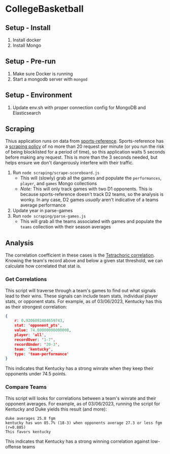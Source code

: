 # CollegeBasketball

## Setup - Install

1. Install docker
2. Install Mongo

## Setup - Pre-run

1. Make sure Docker is running
2. Start a mongodb server with `mongod`

## Setup - Environment

1. Update env.sh with proper connection config for MongoDB and Elasticsearch

## Scraping

Thius application runs on data from [sports-reference](https://www.sports-reference.com/cbb/). Sports-reference has a [scraping policy](https://www.sports-reference.com/bot-traffic.html) of no more than 20 request per minute (or you run the risk of being blocklisted for a period of time), so this application waits 5 seconds before making any request. This is more than the 3 seconds needed, but helps ensure we don't dangerously interfere with their traffic. 

1. Run `node scraping/scrape-scoreboard.js`
   * This will (slowly) grab all the games and populate the `performances`, `player`, and `games` Mongo collections 
   * *Note:* This will only track games with two D1 opponents. This is because sports-reference doesn't track D2 teams, so the analysis is wonky. In any case, D2 games _usually_ aren't indicative of a teams average performance
2. Update year in parse-games
3. Run `node scraping/parse-games.js`
   * This will grab all the teams associated with games and populate the `teams` collection with their season averages

## Analysis

The correlation coefficient in these cases is the [Tetrachoric correlation](https://www.statology.org/tetrachoric-correlation/). Knowing the team's record above and below a given stat threshold, we can calculate how correlated that stat is. 

### Get Correlations

This script will traverse through a team's games to find out what signals lead to their wins. These signals can include team stats, individual player stats, or opponent stats. For example, as of 03/06/2023, Kentucky has this as their strongest correlation:

```json
{
    r: 0.9206092404659743,
    stat: 'opponent_pts',
    value: 74.60000000000008,
    player: 'all',
    recordOver: '1-7',
    recordUnder: '20-3',
    team: 'kentucky',
    type: 'team-performance'
}
```
This indicates that Kentucky has a strong winrate when they keep their opponents under 74.5 points. 

### Compare Teams

This script will looks for correlations between a team's winrate and their opponent averages. For example, as of 03/06/2023, running the script for Kentucky and Duke yields this result (and more):
```plaintext
duke averages 25.8 fgm
kentucky has won 85.7% (18-3) when opponents average 27.3 or less fgm (r=0.885)
This favors kentucky
```
This indicates that Kentucky has a strong winning correlation against low-offense teams